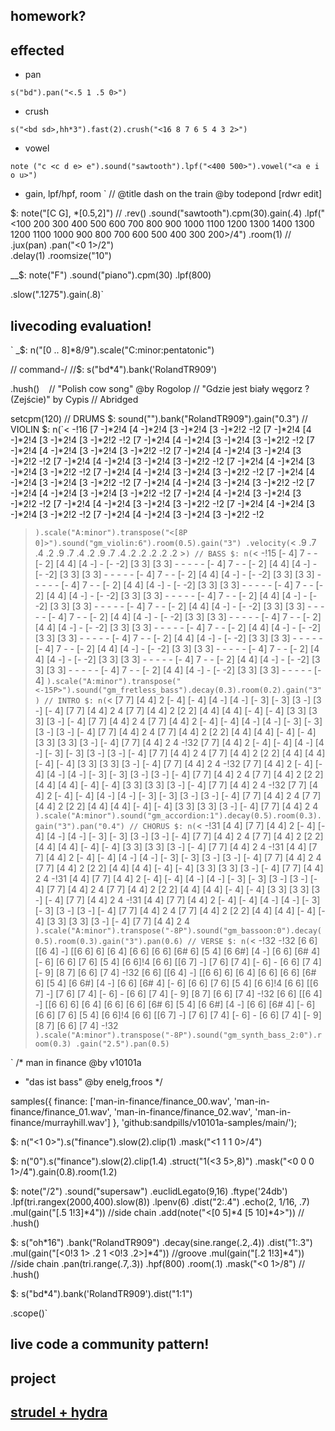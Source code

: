 ## homework?

## effected

- pan

`s("bd").pan("<.5 1 .5 0>")`

- crush

`s("<bd sd>,hh*3").fast(2).crush("<16 8 7 6 5 4 3 2>")`

- vowel

`note ("c <c d e> e").sound("sawtooth").lpf("<400 500>").vowel("<a e i o u>")`

- gain, lpf/hpf, room
`
// @title dash on the train @by todepond [rdwr edit]

$: note("[C G], <D Fb B C A>*[0.5,2]")
  // .rev()
  .sound("sawtooth").cpm(30).gain(.4)
.lpf("<100 200 300 400 500 600 700 800 900 1000 1100 1200 1300 1400 1300 1200 1100 1000 900 800 700 600 500 400 300 200>/4")
  .room(1)
  // .jux(pan)
  .pan("<0 1>/2")  
.delay(1)
.roomsize("10")

__$: note("F")
  .sound("piano").cpm(30)
  .lpf(800)
  
.slow(".1275").gain(.8)`

## livecoding evaluation!
`
_$: n("[0 .. 8]*8/9").scale("C:minor:pentatonic")

// command-/
//$: s("bd*4").bank('RolandTR909')

.hush()
`
`
// "Polish cow song" @by Rogolop
// "Gdzie jest biały węgorz ? (Zejście)" by Cypis
// Abridged

setcpm(120)
// DRUMS
$: sound("<bd sd>").bank("RolandTR909").gain("0.3")
// VIOLIN
$: n(`< -!16
[7 -]*2!4    [4 -]*2!4    [3 -]*2!4    [3 -]*2!2 -!2
[7 -]*2!4    [4 -]*2!4    [3 -]*2!4    [3 -]*2!2 -!2
[7 -]*2!4    [4 -]*2!4    [3 -]*2!4    [3 -]*2!2 -!2
[7 -]*2!4    [4 -]*2!4    [3 -]*2!4    [3 -]*2!2 -!2 
[7 -]*2!4    [4 -]*2!4    [3 -]*2!4    [3 -]*2!2 -!2
[7 -]*2!4    [4 -]*2!4    [3 -]*2!4    [3 -]*2!2 -!2
[7 -]*2!4    [4 -]*2!4    [3 -]*2!4    [3 -]*2!2 -!2
[7 -]*2!4    [4 -]*2!4    [3 -]*2!4    [3 -]*2!2 -!2
[7 -]*2!4    [4 -]*2!4    [3 -]*2!4    [3 -]*2!2 -!2
[7 -]*2!4    [4 -]*2!4    [3 -]*2!4    [3 -]*2!2 -!2
[7 -]*2!4    [4 -]*2!4    [3 -]*2!4    [3 -]*2!2 -!2
[7 -]*2!4    [4 -]*2!4    [3 -]*2!4    [3 -]*2!2 -!2
[7 -]*2!4    [4 -]*2!4    [3 -]*2!4    [3 -]*2!2 -!2
[7 -]*2!4    [4 -]*2!4    [3 -]*2!4    [3 -]*2!2 -!2
[7 -]*2!4    [4 -]*2!4    [3 -]*2!4    [3 -]*2!2 -!2
>`).scale("A:minor").transpose("<[8P 0]>").sound("gm_violin:6").room(0.5).gain("3")
.velocity(`< .9 .7 .4 .2    .9 .7 .4 .2    .9 .7 .4 .2    .2 .2 .2 .2 >`)
// BASS
$: n(`< -!15 [- 4]
7 - - [- 2]    [4 4] [4 -] - [- -2]    [3 3] [3 3] - -    - - - [- 4]
7 - - [- 2]    [4 4] [4 -] - [- -2]    [3 3] [3 3] - -    - - - [- 4]
7 - - [- 2]    [4 4] [4 -] - [- -2]    [3 3] [3 3] - -    - - - [- 4]
7 - - [- 2]    [4 4] [4 -] - [- -2]    [3 3] [3 3] - -    - - - [- 4]
7 - - [- 2]    [4 4] [4 -] - [- -2]    [3 3] [3 3] - -    - - - [- 4]
7 - - [- 2]    [4 4] [4 -] - [- -2]    [3 3] [3 3] - -    - - - [- 4]
7 - - [- 2]    [4 4] [4 -] - [- -2]    [3 3] [3 3] - -    - - - [- 4]
7 - - [- 2]    [4 4] [4 -] - [- -2]    [3 3] [3 3] - -    - - - [- 4]
7 - - [- 2]    [4 4] [4 -] - [- -2]    [3 3] [3 3] - -    - - - [- 4]
7 - - [- 2]    [4 4] [4 -] - [- -2]    [3 3] [3 3] - -    - - - [- 4]
7 - - [- 2]    [4 4] [4 -] - [- -2]    [3 3] [3 3] - -    - - - [- 4]
7 - - [- 2]    [4 4] [4 -] - [- -2]    [3 3] [3 3] - -    - - - [- 4]
7 - - [- 2]    [4 4] [4 -] - [- -2]    [3 3] [3 3] - -    - - - [- 4]
7 - - [- 2]    [4 4] [4 -] - [- -2]    [3 3] [3 3] - -    - - - [- 4]
7 - - [- 2]    [4 4] [4 -] - [- -2]    [3 3] [3 3] - -    - - - [- 4]
>`).scale("A:minor").transpose("<-15P>").sound("gm_fretless_bass").decay(0.3).room(0.2).gain("3")
// INTRO
$: n(`<
[7 7] [4 4] 2 [- 4]    [- 4] [4 -] [4 -] [- 3]    [- 3] [3 -] [3 -] [- 4]    [7 7] [4 4] 2 4
[7 7] [4 4] 2 [2 2]    [4 4] [4 4] [- 4] [- 4]    [3 3] [3 3] [3 -] [- 4]    [7 7] [4 4] 2 4
[7 7] [4 4] 2 [- 4]    [- 4] [4 -] [4 -] [- 3]    [- 3] [3 -] [3 -] [- 4]    [7 7] [4 4] 2 4
[7 7] [4 4] 2 [2 2]    [4 4] [4 4] [- 4] [- 4]    [3 3] [3 3] [3 -] [- 4]    [7 7] [4 4] 2 4
-!32
[7 7] [4 4] 2 [- 4]    [- 4] [4 -] [4 -] [- 3]    [- 3] [3 -] [3 -] [- 4]    [7 7] [4 4] 2 4
[7 7] [4 4] 2 [2 2]    [4 4] [4 4] [- 4] [- 4]    [3 3] [3 3] [3 -] [- 4]    [7 7] [4 4] 2 4
-!32
[7 7] [4 4] 2 [- 4]    [- 4] [4 -] [4 -] [- 3]    [- 3] [3 -] [3 -] [- 4]    [7 7] [4 4] 2 4
[7 7] [4 4] 2 [2 2]    [4 4] [4 4] [- 4] [- 4]    [3 3] [3 3] [3 -] [- 4]    [7 7] [4 4] 2 4
-!32
[7 7] [4 4] 2 [- 4]    [- 4] [4 -] [4 -] [- 3]    [- 3] [3 -] [3 -] [- 4]    [7 7] [4 4] 2 4
[7 7] [4 4] 2 [2 2]    [4 4] [4 4] [- 4] [- 4]    [3 3] [3 3] [3 -] [- 4]    [7 7] [4 4] 2 4
>`).scale("A:minor").sound("gm_accordion:1").decay(0.5).room(0.3).gain("3").pan("0.4")
// CHORUS
$: n(`< -!31 [4 4]
[7 7] [4 4] 2 [- 4]    [- 4] [4 -] [4 -] [- 3]    [- 3] [3 -] [3 -] [- 4]    [7 7] [4 4] 2 4
[7 7] [4 4] 2 [2 2]    [4 4] [4 4] [- 4] [- 4]    [3 3] [3 3] [3 -] [- 4]    [7 7] [4 4] 2 4
-!31 [4 4]
[7 7] [4 4] 2 [- 4]    [- 4] [4 -] [4 -] [- 3]    [- 3] [3 -] [3 -] [- 4]    [7 7] [4 4] 2 4
[7 7] [4 4] 2 [2 2]    [4 4] [4 4] [- 4] [- 4]    [3 3] [3 3] [3 -] [- 4]    [7 7] [4 4] 2 4
-!31 [4 4]
[7 7] [4 4] 2 [- 4]    [- 4] [4 -] [4 -] [- 3]    [- 3] [3 -] [3 -] [- 4]    [7 7] [4 4] 2 4
[7 7] [4 4] 2 [2 2]    [4 4] [4 4] [- 4] [- 4]    [3 3] [3 3] [3 -] [- 4]    [7 7] [4 4] 2 4
-!31 [4 4]
[7 7] [4 4] 2 [- 4]    [- 4] [4 -] [4 -] [- 3]    [- 3] [3 -] [3 -] [- 4]    [7 7] [4 4] 2 4
[7 7] [4 4] 2 [2 2]    [4 4] [4 4] [- 4] [- 4]    [3 3] [3 3] [3 -] [- 4]    [7 7] [4 4] 2 4
>`).scale("A:minor").transpose("-8P").sound("gm_bassoon:0").decay(0.5).room(0.3).gain("3").pan(0.6)
// VERSE
$: n(`< -!32 -!32
[6 6] [[6 4] -] [[6 6] 6] [6 4]    [6 6] [6 6] [6# 6] [5 4]    [6 6#] [4 -] [6 6] [6# 4]    [- 6] [6 6] [7 6] [5 4]
[6 6]!4    [6 6] [[6 7] -] [7 6] [7 4]    [- 6] - [6 6] [7 4]    [- 9] [8 7] [6 6] [7 4]
-!32
[6 6] [[6 4] -] [[6 6] 6] [6 4]    [6 6] [6 6] [6# 6] [5 4]    [6 6#] [4 -] [6 6] [6# 4]    [- 6] [6 6] [7 6] [5 4]
[6 6]!4    [6 6] [[6 7] -] [7 6] [7 4]    [- 6] - [6 6] [7 4]    [- 9] [8 7] [6 6] [7 4]
-!32
[6 6] [[6 4] -] [[6 6] 6] [6 4]    [6 6] [6 6] [6# 6] [5 4]    [6 6#] [4 -] [6 6] [6# 4]    [- 6] [6 6] [7 6] [5 4]
[6 6]!4    [6 6] [[6 7] -] [7 6] [7 4]    [- 6] - [6 6] [7 4]    [- 9] [8 7] [6 6] [7 4]
-!32
>`).scale("A:minor").transpose("-8P").sound("gm_synth_bass_2:0").room(0.3)
  .gain("2.5").pan(0.5)
`

`
/* man in finance @by v10101a 
+ "das ist bass" @by enelg,froos
*/

samples({
  finance:  ['man-in-finance/finance_00.wav', 'man-in-finance/finance_01.wav', 'man-in-finance/finance_02.wav', 'man-in-finance/murrayhill.wav']
}, 'github:sandpills/v10101a-samples/main/');


$: n("<1 0>").s("finance").slow(2).clip(1)
  .mask("<1 1 1 0>/4")

$: n("0").s("finance").slow(2).clip(1.4)
  .struct("1(<3 5>,8)")
  .mask("<0 0 0 1>/4").gain(0.8).room(1.2)

$: note("<a1 c2>/2")
.sound("supersaw")
.euclidLegato(9,16)
.ftype('24db')
.lpf(tri.rangex(2000,400).slow(8))
.lpenv(6)
.dist("2:.4")
.echo(2, 1/16, .7)
.mul(gain("[.5 1!3]*4")) //side chain
.add(note("<[0 5]*4 [5 10]*4>"))
// .hush()

$: s("oh*16")
  .bank("RolandTR909")
  .decay(sine.range(.2,.4))
  .dist("1:.3")
  .mul(gain("[<0!3 1> .2 1 <0!3 .2>]*4")) //groove
  .mul(gain("[.2 1!3]*4")) //side chain
  .pan(tri.range(.7,.3))
  .hpf(800)
  .room(.1)
  .mask("<0 1>/8")
  // .hush()

$: s("bd*4").bank('RolandTR909').dist("1:1")

.scope()`
## live code a community pattern!

## project

## [strudel + hydra](https://strudel.cc/learn/hydra/)